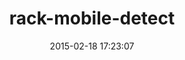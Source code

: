 ---
layout: post
title:  "rack-mobile-detect"
repo:   "talison/rack-mobile-detect"
date:   2015-02-18 17:23:07
gemurl: http://github.com/talison/rack-mobile-detect
---